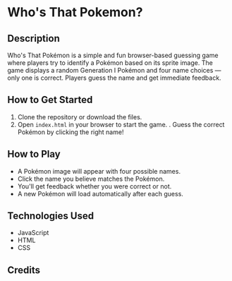 # Who's That Pokemon?

## Description
Who's That Pokémon is a simple and fun browser-based guessing game where players try to identify a Pokémon based on its sprite image. The game displays a random Generation I Pokémon and four name choices — only one is correct. Players guess the name and get immediate feedback.

## How to Get Started
1. Clone the repository or download the files.
2. Open `index.html` in your browser to start the game.
. Guess the correct Pokémon by clicking the right name!

## How to Play
- A Pokémon image will appear with four possible names.
- Click the name you believe matches the Pokémon.
- You'll get feedback whether you were correct or not.
- A new Pokémon will load automatically after each guess.

## Technologies Used
- JavaScript
- HTML
- CSS

## Credits

